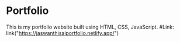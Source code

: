 # Portfolio

This is my portfolio website built using HTML, CSS, JavaScript.
#Link: link("https://jaswanthisaiportfolio.netlify.app/")
